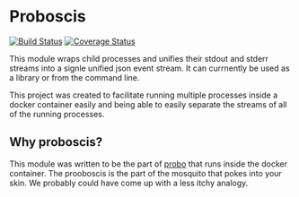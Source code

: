 Proboscis
==============
[![Build Status](https://travis-ci.org/ProboCI/proboscis.svg?branch=master)](https://travis-ci.org/ProboCI/proboscis)
[![Coverage Status](https://coveralls.io/repos/ProboCI/proboscis/badge.png?branch=master)](https://coveralls.io/r/ProboCI/proboscis?branch=master)

This module wraps child processes and unifies their stdout and stderr streams into a signle unified json event stream.  It can currnently be used as a library or from the command line.

This project was created to facilitate running multiple processes inside a docker container easily and being able to easily separate the streams of all of the running processes.

## Why proboscis?

This module was written to be the part of [probo](http://github.com/ProboCI/probo) that runs inside the docker container. The prooboscis is the part of the mosquito that pokes into your skin. We probably could have come up with a less itchy analogy.
